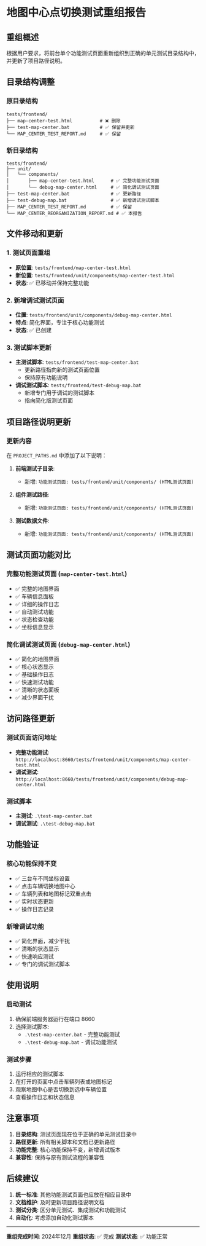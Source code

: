 # 地图中心点切换测试重组报告

## 重组概述

根据用户要求，将前台单个功能测试页面重新组织到正确的单元测试目录结构中，并更新了项目路径说明。

## 目录结构调整

### 原目录结构
```
tests/frontend/
├── map-center-test.html          # ❌ 删除
├── test-map-center.bat           # ✅ 保留并更新
└── MAP_CENTER_TEST_REPORT.md     # ✅ 保留
```

### 新目录结构
```
tests/frontend/
├── unit/
│   └── components/
│       ├── map-center-test.html      # ✅ 完整功能测试页面
│       └── debug-map-center.html     # ✅ 简化调试测试页面
├── test-map-center.bat               # ✅ 更新路径
├── test-debug-map.bat                # ✅ 新增调试测试脚本
├── MAP_CENTER_TEST_REPORT.md         # ✅ 保留
└── MAP_CENTER_REORGANIZATION_REPORT.md # ✅ 本报告
```

## 文件移动和更新

### 1. 测试页面重组
- **原位置**: `tests/frontend/map-center-test.html`
- **新位置**: `tests/frontend/unit/components/map-center-test.html`
- **状态**: ✅ 已移动并保持完整功能

### 2. 新增调试测试页面
- **位置**: `tests/frontend/unit/components/debug-map-center.html`
- **特点**: 简化界面，专注于核心功能测试
- **状态**: ✅ 已创建

### 3. 测试脚本更新
- **主测试脚本**: `tests/frontend/test-map-center.bat`
  - 更新路径指向新的测试页面位置
  - 保持原有功能说明
- **调试测试脚本**: `tests/frontend/test-debug-map.bat`
  - 新增专门用于调试的测试脚本
  - 指向简化版测试页面

## 项目路径说明更新

### 更新内容
在 `PROJECT_PATHS.md` 中添加了以下说明：

1. **前端测试子目录**:
   - 新增: `功能测试页面: tests/frontend/unit/components/ (HTML测试页面)`

2. **组件测试路径**:
   - 新增: `功能测试页面: tests/frontend/unit/components/ (HTML测试页面)`

3. **测试数据文件**:
   - 新增: `功能测试页面: tests/frontend/unit/components/ (HTML测试页面)`

## 测试页面功能对比

### 完整功能测试页面 (`map-center-test.html`)
- ✅ 完整的地图界面
- ✅ 车辆信息面板
- ✅ 详细的操作日志
- ✅ 自动测试功能
- ✅ 状态检查功能
- ✅ 坐标信息显示

### 简化调试测试页面 (`debug-map-center.html`)
- ✅ 简化的地图界面
- ✅ 核心状态显示
- ✅ 基础操作日志
- ✅ 快速测试功能
- ✅ 清晰的状态面板
- ✅ 减少界面干扰

## 访问路径更新

### 测试页面访问地址
- **完整功能测试**: `http://localhost:8660/tests/frontend/unit/components/map-center-test.html`
- **调试测试**: `http://localhost:8660/tests/frontend/unit/components/debug-map-center.html`

### 测试脚本
- **主测试**: `.\test-map-center.bat`
- **调试测试**: `.\test-debug-map.bat`

## 功能验证

### 核心功能保持不变
- ✅ 三台车不同坐标设置
- ✅ 点击车辆切换地图中心
- ✅ 车辆列表和地图标记双重点击
- ✅ 实时状态更新
- ✅ 操作日志记录

### 新增调试功能
- ✅ 简化界面，减少干扰
- ✅ 清晰的状态显示
- ✅ 快速响应测试
- ✅ 专门的调试测试脚本

## 使用说明

### 启动测试
1. 确保前端服务器运行在端口 8660
2. 选择测试脚本:
   - `.\test-map-center.bat` - 完整功能测试
   - `.\test-debug-map.bat` - 调试功能测试

### 测试步骤
1. 运行相应的测试脚本
2. 在打开的页面中点击车辆列表或地图标记
3. 观察地图中心是否切换到选中车辆位置
4. 查看操作日志和状态信息

## 注意事项

1. **目录结构**: 测试页面现在位于正确的单元测试目录中
2. **路径更新**: 所有相关脚本和文档已更新路径
3. **功能完整**: 核心功能保持不变，新增调试版本
4. **兼容性**: 保持与原有测试流程的兼容性

## 后续建议

1. **统一标准**: 其他功能测试页面也应放在相应目录中
2. **文档维护**: 及时更新项目路径说明文档
3. **测试分类**: 区分单元测试、集成测试和功能测试
4. **自动化**: 考虑添加自动化测试脚本

---

**重组完成时间**: 2024年12月
**重组状态**: ✅ 完成
**测试状态**: ✅ 功能正常 